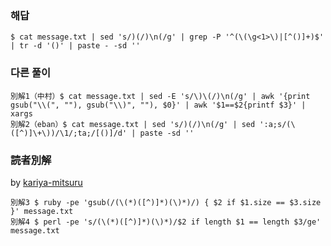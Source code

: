 ### 해답
```
$ cat message.txt | sed 's/)(/)\n(/g' | grep -P '^(\(\g<1>\)|[^()]+)$' | tr -d '()' | paste - -sd ''
```
### 다른 풀이
```
別解1（中村）$ cat message.txt | sed -E 's/\)\(/)\n(/g' | awk '{print gsub("\\(", ""), gsub("\\)", ""), $0}' | awk '$1==$2{printf $3}' | xargs
別解2（eban）$ cat message.txt | sed 's/)(/)\n(/g' | sed ':a;s/(\([^)]\+\))/\1/;ta;/[()]/d' | paste -sd ''
```

 ### 読者別解

 by [kariya-mitsuru](https://github.com/kariya-mitsuru)

```
別解3 $ ruby -pe 'gsub(/(\(*)([^)]*)(\)*)/) { $2 if $1.size == $3.size }' message.txt
別解4 $ perl -pe 's/(\(*)([^)]*)(\)*)/$2 if length $1 == length $3/ge' message.txt
```
